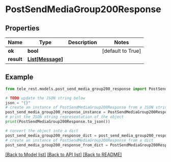 # PostSendMediaGroup200Response


## Properties

Name | Type | Description | Notes
------------ | ------------- | ------------- | -------------
**ok** | **bool** |  | [default to True]
**result** | [**List[Message]**](Message.md) |  | 

## Example

```python
from tele_rest.models.post_send_media_group200_response import PostSendMediaGroup200Response

# TODO update the JSON string below
json = "{}"
# create an instance of PostSendMediaGroup200Response from a JSON string
post_send_media_group200_response_instance = PostSendMediaGroup200Response.from_json(json)
# print the JSON string representation of the object
print(PostSendMediaGroup200Response.to_json())

# convert the object into a dict
post_send_media_group200_response_dict = post_send_media_group200_response_instance.to_dict()
# create an instance of PostSendMediaGroup200Response from a dict
post_send_media_group200_response_from_dict = PostSendMediaGroup200Response.from_dict(post_send_media_group200_response_dict)
```
[[Back to Model list]](../README.md#documentation-for-models) [[Back to API list]](../README.md#documentation-for-api-endpoints) [[Back to README]](../README.md)


